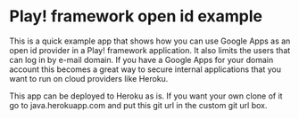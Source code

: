 # Play! framework open id example

This is a quick example app that shows how you can use Google Apps as an open id provider in a Play! framework application. It also limits the users that can log in by e-mail domain. If you have a Google Apps for your domain account this becomes a great way to secure internal applications that you want to run on cloud providers like Heroku.

This app can be deployed to Heroku as is. If you want your own clone of it go to java.herokuapp.com and put this git url in the custom git url box.
